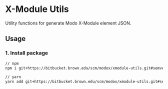 # X-Module Utils

Utility functions for generate Modo X-Module element JSON.

## Usage

### 1. Install package

```sh
// npm
npm i git+https://bitbucket.brown.edu/scm/modox/xmodule-utils.git#semver:^0.9

// yarn
yarn add git+https://bitbucket.brown.edu/scm/modox/xmodule-utils.git#semver:^0.9
```

